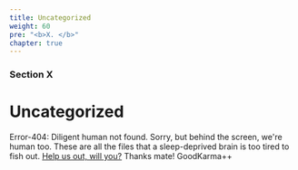 ```yaml
---
title: Uncategorized
weight: 60
pre: "<b>X. </b>"
chapter: true
---
```


### Section X

# Uncategorized

Error-404: Diligent human not found.
Sorry, but  behind the screen, we're human too. These are all the files that a sleep-deprived brain is too tired to fish out. [Help us out, will you?](/6thSem/en/how-to-contribute) Thanks mate! GoodKarma++
